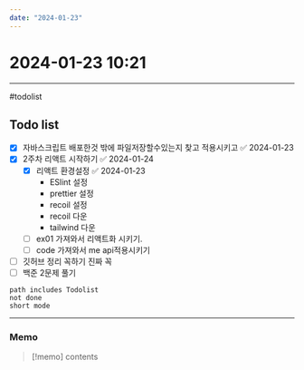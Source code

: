 ```yaml
---
date: "2024-01-23"
---
```

# 2024-01-23 10:21
---
#todolist 
## Todo list
- [x] 자바스크립트 배포한것 밖에 파일저장할수있는지 찾고 적용시키고 ✅ 2024-01-23
- [x] 2주차 리액트 시작하기 ✅ 2024-01-24
	- [x] 리액트 환경설정 ✅ 2024-01-23
		- ESlint 설정
		-  prettier 설정
		- recoil 설정
		- recoil 다운
		- tailwind 다운
	- [ ] ex01 가져와서 리액트화 시키기.
	- [ ] code 가져와서 me api적용시키기
- [ ] 깃허브 정리 꼭하기 진짜 꼭
- [ ] 백준 2문제 풀기
```tasks
path includes Todolist
not done
short mode
```
---
### Memo
> [!memo]
> contents
